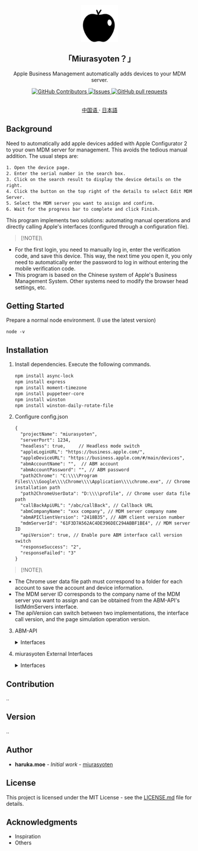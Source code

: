 <p align="center">
 <img width="100px" src="/docs/apple.svg" align="center" alt="miurasyoten" />
 <h2 align="center">「Miurasyoten？」</h2>
 <p align="center">Apple Business Management automatically adds devices to your MDM server.</p>
 <p align="center">
    <a href="https://github.com/zorroforever/miurasyoten/graphs/contributors">
      <img alt="GitHub Contributors" src="https://img.shields.io/github/contributors/zorroforever/miurasyoten" />
    </a>
    <a href="https://github.com/zorroforever/miurasyoten/issues">
      <img alt="Issues" src="https://img.shields.io/github/issues/zorroforever/miurasyoten?color=0088ff" />
    </a>
    <a href="https://github.com/zorroforever/miurasyoten/pulls">
      <img alt="GitHub pull requests" src="https://img.shields.io/github/issues-pr/zorroforever/miurasyoten?color=0088ff" />
    </a>
    <br />
    <br />
  </p>
 <p align="center">
    <a href="/docs/readme_zh.md">中国语 </a>
    ·
    <a href="/docs/readme_ja.md">日本語</a>
  </p>
 </p>

## Background

Need to automatically add apple devices added with Apple Configurator 2 to your own MDM server for management. This avoids the tedious manual addition.
The usual steps are:
```
1. Open the device page.
2. Enter the serial number in the search box.
3. Click on the search result to display the device details on the right.
4. Click the button on the top right of the details to select Edit MDM Server.
5. Select the MDM server you want to assign and confirm.
6. Wait for the progress bar to complete and click Finish.
```

This program implements two solutions: automating manual operations and directly calling Apple's interfaces (configured through a configuration file).
> [!NOTE]\
* For the first login, you need to manually log in, enter the verification code, and save this device. This way, the next time you open it, you only need to automatically enter the password to log in without entering the mobile verification code.  
* This program is based on the Chinese system of Apple's Business Management System. Other systems need to modify the browser head settings, etc.

## Getting Started

Prepare a normal node environment. (I use the latest version)
```
node -v
```

## Installation

1. Install dependencies.
   Execute the following commands.
    ```
    npm install async-lock
    npm install express
    npm install moment-timezone
    npm install puppeteer-core
    npm install winston
    npm install winston-daily-rotate-file
    ```

2. Configure config.json

    ```
    {
      "projectName": "miurasyoten",
      "serverPort": 1234,
      "headless": true,     // Headless mode switch
      "appleLoginURL": "https://business.apple.com/",
      "appleDeviceURL": "https://business.apple.com/#/main/devices",
      "abmAccountName": "",  // ABM account
      "abmAccountPassword": "", // ABM password
      "path2Chrome": "C:\\\\Program Files\\\\Google\\\\Chrome\\\\Application\\\\chrome.exe", // Chrome installation path
      "path2ChromeUserData": "D:\\\\profile", // Chrome user data file path
      "callBackApiURL": "/abc/callBack", // Callback URL
      "abmCompanyName": "xxx company", // MDM server company name
      "abmAPIClientVersion": "2418B35", // ABM client version number
      "mdmServerId": "61F3D7A562AC4DE396DEC294ABBF1BE4", // MDM server ID
      "apiVersion": true, // Enable pure ABM interface call version switch
      "responseSuccess": "2", 
      "responseFailed": "3"
    }
    ```
> [!NOTE]\
* The Chrome user data file path must correspond to a folder for each account to save the account and device information.  
* The MDM server ID corresponds to the company name of the MDM server you want to assign and can be obtained from the ABM-API's listMdmServers interface.  
* The apiVersion can switch between two implementations, the interface call version, and the page simulation operation version.

3. ABM-API
    <details>
    <summary>Interfaces</summary>

   > 1. extendSession Extend session time?
   > 2. devicesForPagination Search devices by serial number with pagination
   > 3. devicesForPaginationDesc Search devices by creation time in descending order with pagination
   > 4. getDeviceDetails Get device details by serial number
   > 5. listMdmServers Get the list of MDM servers
   > 6. mdmServerDeletionActivities Get the MDM server allocation status
   > 7. assignDevices Assign devices to MDM servers
   > 8. checkActivityProgress Check assignment progress
   > 9. getLFSUStatus Get LFS status?

     </details>

4. miurasyoten External Interfaces
   <details>
    <summary>Interfaces</summary>

   > 1. assignDevice Assign device
   > 2. assignDeviceAndCallBack Assign device and callback
   > 3. makeGql Build graphQL to query ABM database
   > 4. health Health check

     </details>
## Contribution

..

## Version

..

## Author

* **haruka.moe** - *Initial work* - [miurasyoten](https://github.com/miurasyoten)


## License

This project is licensed under the MIT License - see the [LICENSE.md](LICENSE.md) file for details.

## Acknowledgments

* Inspiration
* Others
